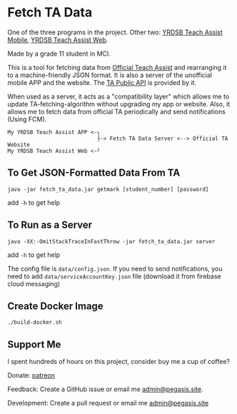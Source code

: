 # Fetch TA Data

One of the three programs in the project. Other two:  [YRDSB Teach Assist Mobile](https://github.com/PegasisForever/YRDSB-Teach-Assist-Mobile), [YRDSB Teach Assist Web](https://github.com/PegasisForever/YRDSB-Teach-Assist-Web).

Made by a grade 11 student in MCI.

This is a tool for fetching data from [Official Teach Assist](https://ta.yrdsb.ca/yrdsb/index.php) and rearranging it to a machine-friendly JSON format. It is also a server of the unofficial mobile APP and the website. The [TA Public API](https://api.pegasis.site/docs/ta/) is provided by it.

When used as a server, it acts as a "compatibility layer" which allows me to update TA-fetching-algorithm without upgrading my app or website. Also, it allows me to fetch data from official TA periodically and send notifications (Using FCM).

```
My YRDSB Teach Assist APP <-┐
                            ├-> Fetch TA Data Server <--> Official TA Website
My YRDSB Teach Assist Web <-┘
```

## To Get JSON-Formatted Data From TA

```
java -jar fetch_ta_data.jar getmark [student_number] [password]
```

add `-h` to get help

## To Run as a Server

```
java -XX:-OmitStackTraceInFastThrow -jar fetch_ta_data.jar server
```

add `-h` to get help

The config file is `data/config.json`. If you need to send notifications, you need to add `data/serviceAccountKey.json` file (download it from firebase cloud messaging)

## Create Docker Image

```
./build-docker.sh
```

## Support Me

I spent hundreds of hours on this project, consider buy me a cup of coffee?

Donate: [patreon](https://www.patreon.com/yrdsbta)

Feedback: Create a GitHub issue or email me [admin@pegasis.site](mailto:admin@pegasis.site).

Development: Create a pull request or email me [admin@pegasis.site](mailto:admin@pegasis.site)
